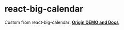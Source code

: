 # react-big-calendar
Custom from react-big-calendar: 
[**Origin DEMO and Docs**](http://intljusticemission.github.io/react-big-calendar/examples/index.html)